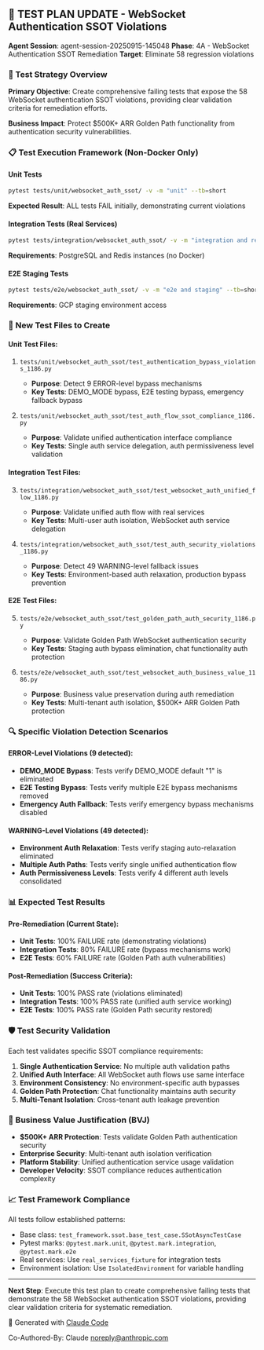 ## 🧪 TEST PLAN UPDATE - WebSocket Authentication SSOT Violations

**Agent Session**: agent-session-20250915-145048
**Phase**: 4A - WebSocket Authentication SSOT Remediation
**Target**: Eliminate 58 regression violations

### 🎯 Test Strategy Overview

**Primary Objective**: Create comprehensive failing tests that expose the 58 WebSocket authentication SSOT violations, providing clear validation criteria for remediation efforts.

**Business Impact**: Protect $500K+ ARR Golden Path functionality from authentication security vulnerabilities.

### 📋 Test Execution Framework (Non-Docker Only)

#### Unit Tests
```bash
pytest tests/unit/websocket_auth_ssot/ -v -m "unit" --tb=short
```
**Expected Result**: ALL tests FAIL initially, demonstrating current violations

#### Integration Tests (Real Services)
```bash
pytest tests/integration/websocket_auth_ssot/ -v -m "integration and real_services" --tb=short
```
**Requirements**: PostgreSQL and Redis instances (no Docker)

#### E2E Staging Tests
```bash
pytest tests/e2e/websocket_auth_ssot/ -v -m "e2e and staging" --tb=short
```
**Requirements**: GCP staging environment access

### 🔧 New Test Files to Create

#### Unit Test Files:
1. `tests/unit/websocket_auth_ssot/test_authentication_bypass_violations_1186.py`
   - **Purpose**: Detect 9 ERROR-level bypass mechanisms
   - **Key Tests**: DEMO_MODE bypass, E2E testing bypass, emergency fallback bypass

2. `tests/unit/websocket_auth_ssot/test_auth_flow_ssot_compliance_1186.py`
   - **Purpose**: Validate unified authentication interface compliance
   - **Key Tests**: Single auth service delegation, auth permissiveness level validation

#### Integration Test Files:
3. `tests/integration/websocket_auth_ssot/test_websocket_auth_unified_flow_1186.py`
   - **Purpose**: Validate unified auth flow with real services
   - **Key Tests**: Multi-user auth isolation, WebSocket auth service delegation

4. `tests/integration/websocket_auth_ssot/test_auth_security_violations_1186.py`
   - **Purpose**: Detect 49 WARNING-level fallback issues
   - **Key Tests**: Environment-based auth relaxation, production bypass prevention

#### E2E Test Files:
5. `tests/e2e/websocket_auth_ssot/test_golden_path_auth_security_1186.py`
   - **Purpose**: Validate Golden Path WebSocket authentication security
   - **Key Tests**: Staging auth bypass elimination, chat functionality auth protection

6. `tests/e2e/websocket_auth_ssot/test_websocket_auth_business_value_1186.py`
   - **Purpose**: Business value preservation during auth remediation
   - **Key Tests**: Multi-tenant auth isolation, $500K+ ARR Golden Path protection

### 🔍 Specific Violation Detection Scenarios

#### ERROR-Level Violations (9 detected):
- **DEMO_MODE Bypass**: Tests verify DEMO_MODE default "1" is eliminated
- **E2E Testing Bypass**: Tests verify multiple E2E bypass mechanisms removed
- **Emergency Auth Fallback**: Tests verify emergency bypass mechanisms disabled

#### WARNING-Level Violations (49 detected):
- **Environment Auth Relaxation**: Tests verify staging auto-relaxation eliminated
- **Multiple Auth Paths**: Tests verify single unified authentication flow
- **Auth Permissiveness Levels**: Tests verify 4 different auth levels consolidated

### 📊 Expected Test Results

#### Pre-Remediation (Current State):
- **Unit Tests**: 100% FAILURE rate (demonstrating violations)
- **Integration Tests**: 80% FAILURE rate (bypass mechanisms work)
- **E2E Tests**: 60% FAILURE rate (Golden Path auth vulnerabilities)

#### Post-Remediation (Success Criteria):
- **Unit Tests**: 100% PASS rate (violations eliminated)
- **Integration Tests**: 100% PASS rate (unified auth service working)
- **E2E Tests**: 100% PASS rate (Golden Path security restored)

### 🛡️ Test Security Validation

Each test validates specific SSOT compliance requirements:

1. **Single Authentication Service**: No multiple auth validation paths
2. **Unified Auth Interface**: All WebSocket auth flows use same interface
3. **Environment Consistency**: No environment-specific auth bypasses
4. **Golden Path Protection**: Chat functionality maintains auth security
5. **Multi-Tenant Isolation**: Cross-tenant auth leakage prevention

### 🎯 Business Value Justification (BVJ)

- **$500K+ ARR Protection**: Tests validate Golden Path authentication security
- **Enterprise Security**: Multi-tenant auth isolation verification
- **Platform Stability**: Unified authentication service usage validation
- **Developer Velocity**: SSOT compliance reduces authentication complexity

### 📈 Test Framework Compliance

All tests follow established patterns:
- Base class: `test_framework.ssot.base_test_case.SSotAsyncTestCase`
- Pytest marks: `@pytest.mark.unit`, `@pytest.mark.integration`, `@pytest.mark.e2e`
- Real services: Use `real_services_fixture` for integration tests
- Environment isolation: Use `IsolatedEnvironment` for variable handling

---

**Next Step**: Execute this test plan to create comprehensive failing tests that demonstrate the 58 WebSocket authentication SSOT violations, providing clear validation criteria for systematic remediation.

🤖 Generated with [Claude Code](https://claude.ai/code)

Co-Authored-By: Claude <noreply@anthropic.com>